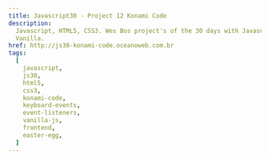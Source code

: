 ```yaml
---
title: Javascript30 - Project 12 Konami Code
description:
  Javascript, HTML5, CSS3. Wes Bos project's of the 30 days with Javascript
  Vanilla.
href: http://js30-konami-code.oceanoweb.com.br
tags:
  [
    javascript,
    js30,
    html5,
    css3,
    konami-code,
    keyboard-events,
    event-listeners,
    vanilla-js,
    frontend,
    easter-egg,
  ]
---
```

